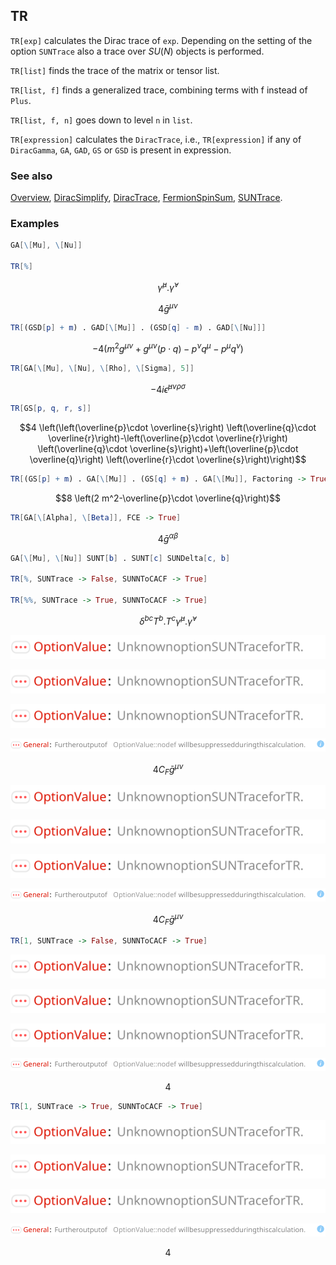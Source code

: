 ## TR

`TR[exp]` calculates the Dirac trace of `exp`. Depending on the setting of the option `SUNTrace` also a trace over $SU(N)$ objects is performed.

`TR[list]` finds the trace of the matrix or tensor list.

`TR[list, f]` finds a generalized trace, combining terms with f instead of `Plus`.

`TR[list, f, n]` goes down to level `n` in `list`.

`TR[expression]` calculates the `DiracTrace`, i.e., `TR[expression]` if any of `DiracGamma`, `GA`, `GAD`, `GS` or `GSD` is present in expression.

### See also

[Overview](Extra/FeynCalc.md), [DiracSimplify](DiracSimplify.md), [DiracTrace](DiracTrace.md), [FermionSpinSum](FermionSpinSum.md), [SUNTrace](SUNTrace.md).

### Examples

```mathematica
GA[\[Mu], \[Nu]] 
 
TR[%]
```

$$\bar{\gamma }^{\mu }.\bar{\gamma }^{\nu }$$

$$4 \bar{g}^{\mu \nu }$$

```mathematica
TR[(GSD[p] + m) . GAD[\[Mu]] . (GSD[q] - m) . GAD[\[Nu]]]
```

$$-4 \left(m^2 g^{\mu \nu }+g^{\mu \nu } (p\cdot q)-p^{\nu } q^{\mu }-p^{\mu } q^{\nu }\right)$$

```mathematica
TR[GA[\[Mu], \[Nu], \[Rho], \[Sigma], 5]]
```

$$-4 i \bar{\epsilon }^{\mu \nu \rho \sigma }$$

```mathematica
TR[GS[p, q, r, s]]
```

$$4 \left(\left(\overline{p}\cdot \overline{s}\right) \left(\overline{q}\cdot \overline{r}\right)-\left(\overline{p}\cdot \overline{r}\right) \left(\overline{q}\cdot \overline{s}\right)+\left(\overline{p}\cdot \overline{q}\right) \left(\overline{r}\cdot \overline{s}\right)\right)$$

```mathematica
TR[(GS[p] + m) . GA[\[Mu]] . (GS[q] + m) . GA[\[Mu]], Factoring -> True]
```

$$8 \left(2 m^2-\overline{p}\cdot \overline{q}\right)$$

```mathematica
TR[GA[\[Alpha], \[Beta]], FCE -> True]
```

$$4 \bar{g}^{\alpha \beta }$$

```mathematica
GA[\[Mu], \[Nu]] SUNT[b] . SUNT[c] SUNDelta[c, b] 
 
TR[%, SUNTrace -> False, SUNNToCACF -> True] 
 
TR[%%, SUNTrace -> True, SUNNToCACF -> True]
```

$$\delta ^{bc} T^b.T^c \bar{\gamma }^{\mu }.\bar{\gamma }^{\nu }$$

![0ot3t654zfwoj](img/0ot3t654zfwoj.svg)

![0ghd8b8tpozaa](img/0ghd8b8tpozaa.svg)

![0hz7g0pbjf1j9](img/0hz7g0pbjf1j9.svg)

![0hw442jsqmu7m](img/0hw442jsqmu7m.svg)

$$4 C_F \bar{g}^{\mu \nu }$$

![0yp1tcn7js8vw](img/0yp1tcn7js8vw.svg)

![1ws0yyvp2z6rk](img/1ws0yyvp2z6rk.svg)

![14q9vfcl2ne33](img/14q9vfcl2ne33.svg)

![078irs7exvkqw](img/078irs7exvkqw.svg)

$$4 C_F \bar{g}^{\mu \nu }$$

```mathematica
TR[1, SUNTrace -> False, SUNNToCACF -> True]
```

![092oi250umo62](img/092oi250umo62.svg)

![1kxrxifnbycah](img/1kxrxifnbycah.svg)

![0ejd5087k1e3u](img/0ejd5087k1e3u.svg)

![0r8qqzg2cmsx4](img/0r8qqzg2cmsx4.svg)

$$4$$

```mathematica
TR[1, SUNTrace -> True, SUNNToCACF -> True]
```

![0hdji48sjs0uw](img/0hdji48sjs0uw.svg)

![1va2upktn7wft](img/1va2upktn7wft.svg)

![1fzren43hocdr](img/1fzren43hocdr.svg)

![12gtp4iazvrd5](img/12gtp4iazvrd5.svg)

$$4$$